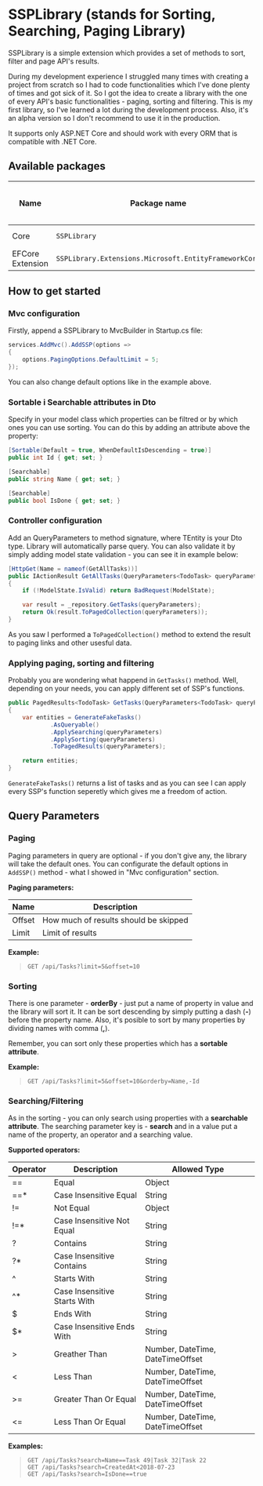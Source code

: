 # SSPLibrary (stands for Sorting, Searching, Paging Library)

SSPLibrary is a simple extension which provides a set of methods to sort, filter and page API's results.

During my development experience I struggled many times with creating a project from scratch so I had to code functionalities which I've done plenty of times and got sick of it. So I got the idea to create a library with the one of every API's basic functionalities - paging, sorting and filtering. This is my first library, so I've learned a lot during the development process. Also, it's an alpha version so I don't recommend to use it in the production. 

It supports only ASP.NET Core and should work with every ORM that is compatible with .NET Core.

## Available packages  

Name               | Package name                              | Current version (master branch)
-----------------------|-------------------------------------------|-----------------------------
Core             | `SSPLibrary` | [![NuGet](https://img.shields.io/nuget/v/SSPLibrary.svg?style=flat-square&label=nuget)](https://www.nuget.org/packages/SSPLibrary/)
EFCore Extension                 | `SSPLibrary.Extensions.Microsoft.EntityFrameworkCore`    | [![NuGet](https://img.shields.io/nuget/v/SSPLibrary.Extensions.Microsoft.EntityFrameworkCore.svg?style=flat-square&label=nuget)](https://www.nuget.org/packages/SSPLibrary.Extensions.Microsoft.EntityFrameworkCore/)

## How to get started

### Mvc configuration

Firstly, append a SSPLibrary to MvcBuilder in Startup.cs file:

```csharp
services.AddMvc().AddSSP(options => 
{
	options.PagingOptions.DefaultLimit = 5;
});
```

You can also change default options like in the example above.

### Sortable i Searchable attributes in Dto

Specify in your model class which properties can be filtred or by which ones you can use sorting. You can do this by adding an attribute above the property:

```csharp
[Sortable(Default = true, WhenDefaultIsDescending = true)]
public int Id { get; set; }

[Searchable]
public string Name { get; set; }

[Searchable]
public bool IsDone { get; set; }
```

### Controller configuration

Add an QueryParameters<TEntity> to method signature, where TEntity is your Dto type. Library will automatically parse query. You can also validate it by simply adding model state validation - you can see it in example below:

```csharp
[HttpGet(Name = nameof(GetAllTasks))]
public IActionResult GetAllTasks(QueryParameters<TodoTask> queryParameters)
{
	if (!ModelState.IsValid) return BadRequest(ModelState);

	var result = _repository.GetTasks(queryParameters);
	return Ok(result.ToPagedCollection(queryParameters));
}
```

As you saw I performed a ```ToPagedCollection()``` method to extend the result to paging links and other usesful data.

### Applying paging, sorting and filtering

Probably you are wondering what happend in ```GetTasks()``` method. Well, depending on your needs, you can apply different set of SSP's functions.

```csharp
public PagedResults<TodoTask> GetTasks(QueryParameters<TodoTask> queryParameters)
{
	var entities = GenerateFakeTasks()
			.AsQueryable()
			.ApplySearching(queryParameters)
			.ApplySorting(queryParameters)
			.ToPagedResults(queryParameters);

	return entities;
}
```

```GenerateFakeTasks()``` returns a list of tasks and as you can see I can apply every SSP's function seperetly which gives me a freedom of action.


## Query Parameters

### Paging

Paging parameters in query are optional - if you don't give any, the library will take the default ones. You can configurate the default options in ```AddSSP()``` method - what I showed in "Mvc configuration" section.

**Paging parameters:**

Name               | Description
-----------------------|------------------------------------------------------------------------
Offset             | How much of results should be skipped
Limit                 | Limit of results

**Example:** 
>```GET /api/Tasks?limit=5&offset=10```

### Sorting

There is one parameter - **orderBy** - just put a name of property in value and the library will sort it. It can be sort descending by simply putting a dash (**-**) before the property name. Also, it's posible to sort by many properties by dividing names with comma (**,**).

Remember, you can sort only these properties which has a **sortable attribute**.

**Example:** 
>```GET /api/Tasks?limit=5&offset=10&orderby=Name,-Id```

### Searching/Filtering

As in the sorting - you can only search using properties with a **searchable attribute**. The searching parameter key is - **search** and in a value put a name of the property, an operator and a searching value.

**Supported operators:**

Operator               | Description							| Allowed Type
-----------------------|----------------------------------------|--------------------------------
==             | Equal | Object
==*            | Case Insensitive Equal | String
!=             | Not Equal | Object
!=*            | Case Insensitive Not Equal | String
?              | Contains | String
?*             | Case Insensitive Contains | String
^              | Starts With | String
^*             | Case Insensitive Starts With | String
$              | Ends With | String
$*             | Case Insensitive Ends With | String
\>              | Greather Than | Number, DateTime, DateTimeOffset
<              | Less Than | Number, DateTime, DateTimeOffset
\>=             | Greater Than Or Equal | Number, DateTime, DateTimeOffset
<=             | Less Than Or Equal | Number, DateTime, DateTimeOffset

**Examples:** 
>```GET /api/Tasks?search=Name==Task 49|Task 32|Task 22```\
>```GET /api/Tasks?search=CreatedAt<2018-07-23```\
>```GET /api/Tasks?search=IsDone==true```